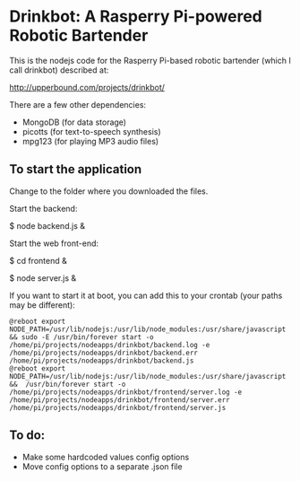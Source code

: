 # Drinkbot: A Rasperry Pi-powered Robotic Bartender

This is the nodejs code for the Rasperry Pi-based robotic bartender (which I call drinkbot) described at:

http://upperbound.com/projects/drinkbot/

There are a few other dependencies:

* MongoDB (for data storage)
* picotts (for text-to-speech synthesis)
* mpg123 (for playing MP3 audio files)

## To start the application

Change to the folder where you downloaded the files.

Start the backend:

$ node backend.js &

Start the web front-end:

$ cd frontend &

$ node server.js &

If you want to start it at boot, you can add this to your crontab (your paths may be different):

```
@reboot export NODE_PATH=/usr/lib/nodejs:/usr/lib/node_modules:/usr/share/javascript && sudo -E /usr/bin/forever start -o /home/pi/projects/nodeapps/drinkbot/backend.log -e /home/pi/projects/nodeapps/drinkbot/backend.err /home/pi/projects/nodeapps/drinkbot/backend.js
@reboot export NODE_PATH=/usr/lib/nodejs:/usr/lib/node_modules:/usr/share/javascript &&  /usr/bin/forever start -o /home/pi/projects/nodeapps/drinkbot/frontend/server.log -e /home/pi/projects/nodeapps/drinkbot/frontend/server.err /home/pi/projects/nodeapps/drinkbot/frontend/server.js
```

## To do:

* Make some hardcoded values config options
* Move config options to a separate .json file





